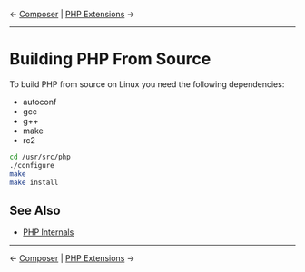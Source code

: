 &larr; [Composer](composer.md) | [PHP Extensions](php-extensions.md) &rarr;

---

# Building PHP From Source

To build PHP from source on Linux you need the following dependencies:

* autoconf
* gcc
* g++
* make
* rc2

```bash
cd /usr/src/php
./configure
make
make install
```

## See Also

* [PHP Internals](http://www.phpinternalsbook.com)

---

&larr; [Composer](composer.md) | [PHP Extensions](php-extensions.md) &rarr;
